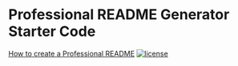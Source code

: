 # Professional README Generator Starter Code

[How to create a Professional README](./readme-guide.md)
[![license](https://img.shields.io/badge/license-mit-brightgreen.svg)](https://en.wikipedia.org/wiki/MIT_License)
